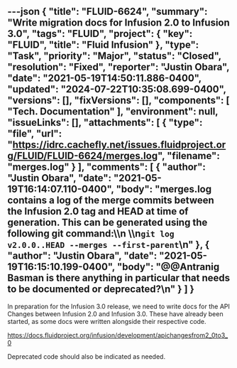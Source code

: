 ---json
{
  "title": "FLUID-6624",
  "summary": "Write migration docs for Infusion 2.0 to Infusion 3.0",
  "tags": "FLUID",
  "project": {
    "key": "FLUID",
    "title": "Fluid Infusion"
  },
  "type": "Task",
  "priority": "Major",
  "status": "Closed",
  "resolution": "Fixed",
  "reporter": "Justin Obara",
  "date": "2021-05-19T14:50:11.886-0400",
  "updated": "2024-07-22T10:35:08.699-0400",
  "versions": [],
  "fixVersions": [],
  "components": [
    "Tech. Documentation"
  ],
  "environment": null,
  "issueLinks": [],
  "attachments": [
    {
      "type": "file",
      "url": "https://idrc.cachefly.net/issues.fluidproject.org/FLUID/FLUID-6624/merges.log",
      "filename": "merges.log"
    }
  ],
  "comments": [
    {
      "author": "Justin Obara",
      "date": "2021-05-19T16:14:07.110-0400",
      "body": "merges.log contains a log of the merge commits between the Infusion 2.0 tag and HEAD at time of generation. This can be generated using the following git command:\\\n \\\n`git log v2.0.0..HEAD --merges --first-parent`\n"
    },
    {
      "author": "Justin Obara",
      "date": "2021-05-19T16:15:10.199-0400",
      "body": "@@Antranig Basman is there anything in particular that needs to be documented or deprecated?\n"
    }
  ]
}
---
In preparation for the Infusion 3.0 release, we need to write docs for the API Changes between Infusion 2.0 and Infusion 3.0. These have already been started, as some docs were written alongside their respective code. 

<https://docs.fluidproject.org/infusion/development/apichangesfrom2_0to3_0>

Deprecated code should also be indicated as needed.

        